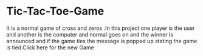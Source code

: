 # Tic-Tac-Toe-Game 
It is a normal game of cross and zeros .In this project one player is the user and another is the computer and normal goes on and the winner is announced and if the game ties the message is popped up
stating the game is tied.Click here for the new Game
